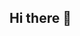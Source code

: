 ## Hi there 👋
<!--
![Anurag's GitHub stats](https://github-readme-stats.vercel.app/api?username=hmk20000&hide=contribs,prs)

![Anurag's GitHub stats](https://github-readme-stats.vercel.app/api?username=hmk20000&show=reviews,discussions_started,discussions_answered,prs_merged,prs_merged_percentage)

![Anurag's GitHub stats](https://github-readme-stats.vercel.app/api?username=hmk20000&show_icons=true)

**hmk20000/hmk20000** is a ✨ _special_ ✨ repository because its `README.md` (this file) appears on your GitHub profile.

Here are some ideas to get you started:

- 🔭 I’m currently working on ...
- 🌱 I’m currently learning ...
- 👯 I’m looking to collaborate on ...
- 🤔 I’m looking for help with ...
- 💬 Ask me about ...
- 📫 How to reach me: ...
- 😄 Pronouns: ...
- ⚡ Fun fact: ...
-->
